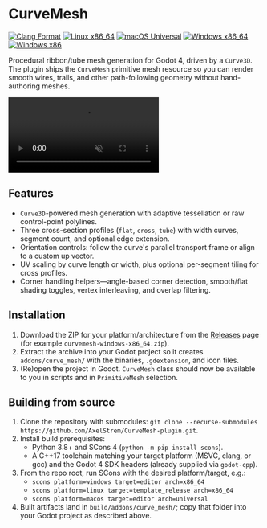 # CurveMesh

[![Clang Format](https://img.shields.io/github/actions/workflow/status/AxelStrem/CurveMesh-plugin/clang-format.yml?branch=main&label=clang-format&logo=github)](https://github.com/AxelStrem/CurveMesh-plugin/actions/workflows/clang-format.yml?query=branch%3Amain)
[![Linux x86_64](https://img.shields.io/github/actions/workflow/status/AxelStrem/CurveMesh-plugin/build-linux.yml?branch=main&label=linux%20x86_64&logo=linux&style=flat)](https://github.com/AxelStrem/CurveMesh-plugin/actions/workflows/build-linux.yml?query=branch%3Amain)
[![macOS Universal](https://img.shields.io/github/actions/workflow/status/AxelStrem/CurveMesh-plugin/build-macos.yml?branch=main&label=macOS%20universal&logo=apple&style=flat)](https://github.com/AxelStrem/CurveMesh-plugin/actions/workflows/build-macos.yml?query=branch%3Amain)
[![Windows x86_64](https://img.shields.io/github/actions/workflow/status/AxelStrem/CurveMesh-plugin/build-windows-x86_64.yml?branch=main&label=windows%20x86_64&logo=windows)](https://github.com/AxelStrem/CurveMesh-plugin/actions/workflows/build-windows-x86_64.yml?query=branch%3Amain)
[![Windows x86](https://img.shields.io/github/actions/workflow/status/AxelStrem/CurveMesh-plugin/build-windows-x86.yml?branch=main&label=windows%20x86&logo=windows)](https://github.com/AxelStrem/CurveMesh-plugin/actions/workflows/build-windows-x86.yml?query=branch%3Amain)

Procedural ribbon/tube mesh generation for Godot 4, driven by a `Curve3D`. The plugin ships the `CurveMesh` primitive mesh resource so you can render smooth wires, trails, and other path-following geometry without hand-authoring meshes.

<video src="https://github.com/user-attachments/assets/0b5239bb-c7e9-4087-aa07-f2b9bb53786d" controls muted loop playsinline style="max-width:100%;height:auto;">
  Your browser does not support the video tag. Watch the demo instead:
  https://github.com/user-attachments/assets/0b5239bb-c7e9-4087-aa07-f2b9bb53786d
</video>

## Features

- `Curve3D`-powered mesh generation with adaptive tessellation or raw control-point polylines.
- Three cross-section profiles (`flat`, `cross`, `tube`) with width curves, segment count, and optional edge extension.
- Orientation controls: follow the curve's parallel transport frame or align to a custom up vector.
- UV scaling by curve length or width, plus optional per-segment tiling for cross profiles.
- Corner handling helpers—angle-based corner detection, smooth/flat shading toggles, vertex interleaving, and overlap filtering.

## Installation

1. Download the ZIP for your platform/architecture from the [Releases](https://github.com/AxelStrem/CurveMesh-plugin/releases) page (for example `curvemesh-windows-x86_64.zip`).
2. Extract the archive into your Godot project so it creates `addons/curve_mesh/` with the binaries, `.gdextension`, and icon files.
3. (Re)open the project in Godot.
`CurveMesh` class should now be available to you in scripts and in `PrimitiveMesh` selection.

## Building from source

1. Clone the repository with submodules: `git clone --recurse-submodules https://github.com/AxelStrem/CurveMesh-plugin.git`.
2. Install build prerequisites:
	- Python 3.8+ and SCons 4 (`python -m pip install scons`).
	- A C++17 toolchain matching your target platform (MSVC, clang, or gcc) and the Godot 4 SDK headers (already supplied via `godot-cpp`).
3. From the repo root, run SCons with the desired platform/target, e.g.:
	- `scons platform=windows target=editor arch=x86_64`
	- `scons platform=linux target=template_release arch=x86_64`
	- `scons platform=macos target=editor arch=universal`
4. Built artifacts land in `build/addons/curve_mesh/`; copy that folder into your Godot project as described above.
